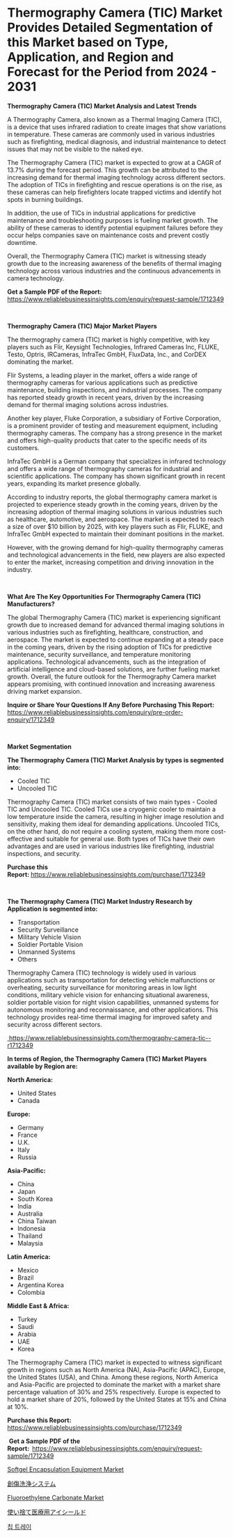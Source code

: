<p><h1>Thermography Camera (TIC) Market Provides Detailed Segmentation of this Market based on Type, Application, and Region and Forecast for the Period from 2024 - 2031</h1></p><p><strong>Thermography Camera (TIC) Market Analysis and Latest Trends</strong></p>
<p><p>A Thermography Camera, also known as a Thermal Imaging Camera (TIC), is a device that uses infrared radiation to create images that show variations in temperature. These cameras are commonly used in various industries such as firefighting, medical diagnosis, and industrial maintenance to detect issues that may not be visible to the naked eye.</p><p>The Thermography Camera (TIC) market is expected to grow at a CAGR of 13.7% during the forecast period. This growth can be attributed to the increasing demand for thermal imaging technology across different sectors. The adoption of TICs in firefighting and rescue operations is on the rise, as these cameras can help firefighters locate trapped victims and identify hot spots in burning buildings.</p><p>In addition, the use of TICs in industrial applications for predictive maintenance and troubleshooting purposes is fueling market growth. The ability of these cameras to identify potential equipment failures before they occur helps companies save on maintenance costs and prevent costly downtime.</p><p>Overall, the Thermography Camera (TIC) market is witnessing steady growth due to the increasing awareness of the benefits of thermal imaging technology across various industries and the continuous advancements in camera technology.</p></p>
<p><strong>Get a Sample PDF of the Report:&nbsp;</strong> <a href="https://www.reliablebusinessinsights.com/enquiry/request-sample/1712349">https://www.reliablebusinessinsights.com/enquiry/request-sample/1712349</a></p>
<p>&nbsp;</p>
<p><strong>Thermography Camera (TIC) Major Market Players</strong></p>
<p><p>The thermography camera (TIC) market is highly competitive, with key players such as Flir, Keysight Technologies, Infrared Cameras Inc, FLUKE, Testo, Optris, IRCameras, InfraTec GmbH, FluxData, Inc., and CorDEX dominating the market. </p><p>Flir Systems, a leading player in the market, offers a wide range of thermography cameras for various applications such as predictive maintenance, building inspections, and industrial processes. The company has reported steady growth in recent years, driven by the increasing demand for thermal imaging solutions across industries.</p><p>Another key player, Fluke Corporation, a subsidiary of Fortive Corporation, is a prominent provider of testing and measurement equipment, including thermography cameras. The company has a strong presence in the market and offers high-quality products that cater to the specific needs of its customers.</p><p>InfraTec GmbH is a German company that specializes in infrared technology and offers a wide range of thermography cameras for industrial and scientific applications. The company has shown significant growth in recent years, expanding its market presence globally.</p><p>According to industry reports, the global thermography camera market is projected to experience steady growth in the coming years, driven by the increasing adoption of thermal imaging solutions in various industries such as healthcare, automotive, and aerospace. The market is expected to reach a size of over $10 billion by 2025, with key players such as Flir, FLUKE, and InfraTec GmbH expected to maintain their dominant positions in the market.</p><p>However, with the growing demand for high-quality thermography cameras and technological advancements in the field, new players are also expected to enter the market, increasing competition and driving innovation in the industry.</p></p>
<p>&nbsp;</p>
<p><strong>What Are The Key Opportunities For Thermography Camera (TIC) Manufacturers?</strong></p>
<p><p>The global Thermography Camera (TIC) market is experiencing significant growth due to increased demand for advanced thermal imaging solutions in various industries such as firefighting, healthcare, construction, and aerospace. The market is expected to continue expanding at a steady pace in the coming years, driven by the rising adoption of TICs for predictive maintenance, security surveillance, and temperature monitoring applications. Technological advancements, such as the integration of artificial intelligence and cloud-based solutions, are further fueling market growth. Overall, the future outlook for the Thermography Camera market appears promising, with continued innovation and increasing awareness driving market expansion.</p></p>
<p><strong>Inquire or Share Your Questions If Any Before Purchasing This Report:</strong> <a href="https://www.reliablebusinessinsights.com/enquiry/pre-order-enquiry/1712349">https://www.reliablebusinessinsights.com/enquiry/pre-order-enquiry/1712349</a></p>
<p>&nbsp;</p>
<p><strong>Market Segmentation</strong></p>
<p><strong>The Thermography Camera (TIC) Market Analysis by types is segmented into:</strong></p>
<p><ul><li>Cooled TIC</li><li>Uncooled TIC</li></ul></p>
<p><p>Thermography Camera (TIC) market consists of two main types - Cooled TIC and Uncooled TIC. Cooled TICs use a cryogenic cooler to maintain a low temperature inside the camera, resulting in higher image resolution and sensitivity, making them ideal for demanding applications. Uncooled TICs, on the other hand, do not require a cooling system, making them more cost-effective and suitable for general use. Both types of TICs have their own advantages and are used in various industries like firefighting, industrial inspections, and security.</p></p>
<p><strong>Purchase this Report:&nbsp;</strong><a href="https://www.reliablebusinessinsights.com/purchase/1712349">https://www.reliablebusinessinsights.com/purchase/1712349</a></p>
<p>&nbsp;</p>
<p><strong>The Thermography Camera (TIC) Market Industry Research by Application is segmented into:</strong></p>
<p><ul><li>Transportation</li><li>Security Surveillance</li><li>Military Vehicle Vision</li><li>Soldier Portable Vision</li><li>Unmanned Systems</li><li>Others</li></ul></p>
<p><p>Thermography Camera (TIC) technology is widely used in various applications such as transportation for detecting vehicle malfunctions or overheating, security surveillance for monitoring areas in low light conditions, military vehicle vision for enhancing situational awareness, soldier portable vision for night vision capabilities, unmanned systems for autonomous monitoring and reconnaissance, and other applications. This technology provides real-time thermal imaging for improved safety and security across different sectors.</p></p>
<p><a href="https://www.reliablebusinessinsights.com/thermography-camera-tic--r1712349">&nbsp;https://www.reliablebusinessinsights.com/thermography-camera-tic--r1712349</a></p>
<p><strong>In terms of Region, the Thermography Camera (TIC) Market Players available by Region are:</strong></p>
<p>
    <p> <strong> North America: </strong>
        <ul>
            <li>United States</li>
            <li>Canada</li>
        </ul>
        </p> 
    <p> <strong> Europe: </strong>
        <ul>
            <li>Germany</li>
            <li>France</li>
            <li>U.K.</li>
            <li>Italy</li>
            <li>Russia</li>
        </ul>
        </p> 
    <p> <strong> Asia-Pacific: </strong>
        <ul>
            <li>China</li>
            <li>Japan</li>
            <li>South Korea</li>
            <li>India</li>
            <li>Australia</li>
            <li>China Taiwan</li>
            <li>Indonesia</li>
            <li>Thailand</li>
            <li>Malaysia</li>
        </ul>
        </p> 
    <p> <strong> Latin America: </strong>
        <ul>
            <li>Mexico</li>
            <li>Brazil</li>
            <li>Argentina Korea</li>
            <li>Colombia</li>
        </ul>
        </p> 
    <p> <strong> Middle East & Africa: </strong>
        <ul>
            <li>Turkey</li>
            <li>Saudi</li>
            <li>Arabia</li>
            <li>UAE</li>
            <li>Korea</li>
        </ul>
    </p>
    </p>
<p><p>The Thermography Camera (TIC) market is expected to witness significant growth in regions such as North America (NA), Asia-Pacific (APAC), Europe, the United States (USA), and China. Among these regions, North America and Asia-Pacific are projected to dominate the market with a market share percentage valuation of 30% and 25% respectively. Europe is expected to hold a market share of 20%, followed by the United States at 15% and China at 10%.</p></p>
<p><strong>Purchase this Report: </strong><a href="https://www.reliablebusinessinsights.com/purchase/1712349">https://www.reliablebusinessinsights.com/purchase/1712349</a></p>
<p>&nbsp;<strong>Get a Sample PDF of the Report:&nbsp;&nbsp;</strong><a href="https://www.reliablebusinessinsights.com/enquiry/request-sample/1712349">https://www.reliablebusinessinsights.com/enquiry/request-sample/1712349</a></p>
<p><strong></strong></p>
<p><p><a href="https://github.com/jaidynmorantestelletmjzya/Market-Research-Report-List-3/blob/main/softgel-encapsulation-equipment-market.md">Softgel Encapsulation Equipment Market</a></p><p><a href="https://medium.com/@vincemarvin1/%E5%89%B5%E5%82%B7%E6%B4%97%E6%B5%84%E3%82%B7%E3%82%B9%E3%83%86%E3%83%A0%E5%B8%82%E5%A0%B4%E3%81%AE%E5%B1%95%E6%9C%9B-%E6%A5%AD%E7%95%8C%E6%A6%82%E8%A6%81%E3%81%A8%E4%BA%88%E6%B8%AC-2024%E5%B9%B4%E3%81%8B%E3%82%892031%E5%B9%B4-4962e275abc9">創傷洗浄システム</a></p><p><a href="https://github.com/juniordelafrance/Market-Research-Report-List-3/blob/main/fluoroethylene-carbonate-market.md">Fluoroethylene Carbonate Market</a></p><p><a href="https://github.com/JanickJohns/Market-Research-Report-List-1/blob/main/6826512127269.md">使い捨て医療用アイシールド</a></p><p><a href="https://github.com/victorsharp87978/Market-Research-Report-List-1/blob/main/2503713123779.md">칩 트레이</a></p></p>